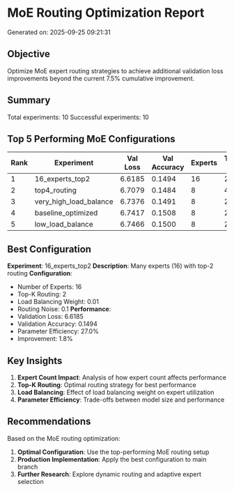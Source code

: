 # MoE Routing Optimization Report

Generated on: 2025-09-25 09:21:31

## Objective

Optimize MoE expert routing strategies to achieve additional validation loss improvements beyond the current 7.5% cumulative improvement.

## Summary

Total experiments: 10
Successful experiments: 10

## Top 5 Performing MoE Configurations

| Rank | Experiment | Val Loss | Val Accuracy | Experts | Top-K | Load Balance | Improvement |
|------|------------|----------|--------------|---------|-------|--------------|-------------|
| 1 | 16_experts_top2 | 6.6185 | 0.1494 | 16 | 2 | 0.010 | +1.8% |
| 2 | top4_routing | 6.7079 | 0.1484 | 8 | 4 | 0.010 | +0.5% |
| 3 | very_high_load_balance | 6.7376 | 0.1491 | 8 | 2 | 0.050 | +0.1% |
| 4 | baseline_optimized | 6.7417 | 0.1508 | 8 | 2 | 0.010 | baseline |
| 5 | low_load_balance | 6.7466 | 0.1500 | 8 | 2 | 0.005 | -0.1% |

## Best Configuration

**Experiment**: 16_experts_top2
**Description**: Many experts (16) with top-2 routing
**Configuration**:
- Number of Experts: 16
- Top-K Routing: 2
- Load Balancing Weight: 0.01
- Routing Noise: 0.1
**Performance**:
- Validation Loss: 6.6185
- Validation Accuracy: 0.1494
- Parameter Efficiency: 27.0%
- Improvement: 1.8%

## Key Insights

1. **Expert Count Impact**: Analysis of how expert count affects performance
2. **Top-K Routing**: Optimal routing strategy for best performance
3. **Load Balancing**: Effect of load balancing weight on expert utilization
4. **Parameter Efficiency**: Trade-offs between model size and performance

## Recommendations

Based on the MoE routing optimization:

1. **Optimal Configuration**: Use the top-performing MoE routing setup
2. **Production Implementation**: Apply the best configuration to main branch
3. **Further Research**: Explore dynamic routing and adaptive expert selection
